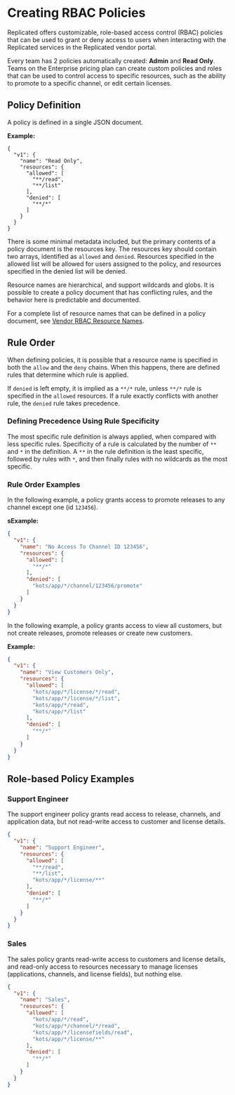 # Creating RBAC Policies

Replicated offers customizable, role-based access control (RBAC) policies that can be used to grant or deny access to users when interacting with the Replicated services in the Replicated vendor portal.

Every team has 2 policies automatically created: **Admin** and **Read Only**. Teams on the Enterprise pricing plan can create custom policies and roles that can be used to control access to specific resources, such as the ability to promote to a specific channel, or edit certain licenses.

## Policy Definition

A policy is defined in a single JSON document.

**Example:**

```
{
  "v1": {
    "name": "Read Only",
    "resources": {
      "allowed": [
        "**/read",
        "**/list"
      ],
      "denied": [
        "**/*"
      ]
    }
  }
}
```

There is some minimal metadata included, but the primary contents of a policy document is the resources key. The resources key should contain two arrays, identified as `allowed` and `denied`. Resources specified in the allowed list will be allowed for users assigned to the policy, and resources specified in the denied list will be denied.

Resource names are hierarchical, and support wildcards and globs. It is possible to create a policy document that has conflicting rules, and the behavior here is predictable and documented.

For a complete list of resource names that can be defined in a policy document, see [Vendor RBAC Resource Names](team-management-rbac-resource-names).

## Rule Order

When defining policies, it is possible that a resource name is specified in both the `allow` and the `deny` chains. When this happens, there are defined rules that determine which rule is applied.

If `denied` is left empty, it is implied as a `**/*` rule, unless `**/*` rule is specified in the `allowed` resources. If a rule exactly conflicts with another rule, the `denied` rule takes precedence.

### Defining Precedence Using Rule Specificity
The most specific rule definition is always applied, when compared with less specific rules. Specificity of a rule is calculated by the number of `**` and `*` in the definition. A `**` in the rule definition is the least specific, followed by rules with `*`, and then finally rules with no wildcards as the most specific.

### Rule Order Examples

In the following example, a policy grants access to promote releases to any channel except one (id `123456`).

**sExample:**

```json
{
  "v1": {
    "name": "No Access To Channel ID 123456",
    "resources": {
      "allowed": [
        "**/*"
      ],
      "denied": [
        "kots/app/*/channel/123456/promote"
      ]
    }
  }
}
```

In the following example, a policy grants access to view all customers, but not create releases, promote releases or create new customers.

**Example:**

```json
{
  "v1": {
    "name": "View Customers Only",
    "resources": {
      "allowed": [
        "kots/app/*/license/*/read",
        "kots/app/*/license/*/list",
        "kots/app/*/read",
        "kots/app/*/list"
      ],
      "denied": [
        "**/*"
      ]
    }
  }
}
```

## Role-based Policy Examples

### Support Engineer

The support engineer policy grants read access to release, channels, and application data, but not read-write access to customer and license details.

```json
{
  "v1": {
    "name": "Support Engineer",
    "resources": {
      "allowed": [
        "**/read",
        "**/list",
        "kots/app/*/license/**"
      ],
      "denied": [
        "**/*"
      ]
    }
  }
}
```

### Sales

The sales policy grants read-write access to customers and license details, and read-only access to resources necessary to manage licenses (applications, channels, and license fields), but nothing else.

```json
{
  "v1": {
    "name": "Sales",
    "resources": {
      "allowed": [
        "kots/app/*/read",
        "kots/app/*/channel/*/read",
        "kots/app/*/licensefields/read",
        "kots/app/*/license/**"
      ],
      "denied": [
        "**/*"
      ]
    }
  }
}
```
